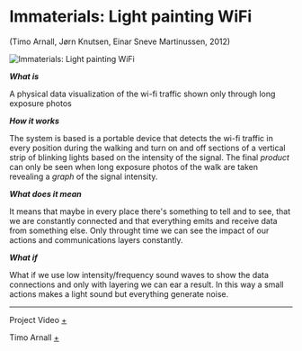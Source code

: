# Immaterials: Light painting WiFi
(Timo Arnall, Jørn Knutsen, Einar Sneve Martinussen, 2012)

![Immaterials: Light painting WiFi](https://s-media-cache-ak0.pinimg.com/originals/74/3e/91/743e91b82580238fc322577b77df97cb.jpg)

***What is***

A physical data visualization of the wi-fi traffic shown only through long exposure photos

***How it works***

The system is based is a portable device that detects the wi-fi traffic in every position during the walking and turn on and off sections of a vertical strip of blinking lights based on the intensity of the signal.
The final *product* can only be seen when long exposure photos of the walk are taken revealing a *graph* of the signal intensity.

***What does it mean***

It means that maybe in every place there's something to tell and to see, that we are constantly connected and that everything emits and receive data from something else.
Only throught time we can see the impact of our actions and communications layers constantly.

***What if***

What if we use low intensity/frequency sound waves to show the data connections and only with layering we can ear a result.
In this way a small actions makes a light sound but everything generate noise.

---


Project Video [+](https://vimeo.com/20412632)

Timo Arnall [+](http://www.elasticspace.com)
